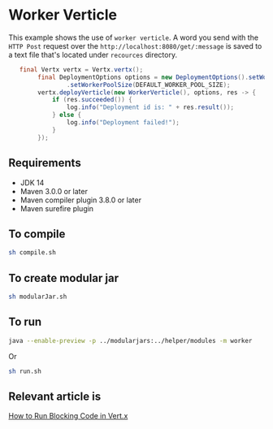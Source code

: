 # Worker Verticle

This example shows the use of `worker verticle`. A word you send with the `HTTP Post` request over the `http://localhost:8080/get/:message` is saved to a text file that's located under `recources` directory.
                                                 
```java
   final Vertx vertx = Vertx.vertx();
        final DeploymentOptions options = new DeploymentOptions().setWorker(true)
                .setWorkerPoolSize(DEFAULT_WORKER_POOL_SIZE);
        vertx.deployVerticle(new WorkerVerticle(), options, res -> {
            if (res.succeeded()) {
                log.info("Deployment id is: " + res.result());
            } else {
                log.info("Deployment failed!");
            }
        });
```

## Requirements
* JDK 14
* Maven 3.0.0 or later
* Maven compiler plugin 3.8.0 or later
* Maven surefire plugin 

## To compile
```bash
sh compile.sh
```

## To create modular jar
```bash
sh modularJar.sh
```

## To run
```bash
java --enable-preview -p ../modularjars:../helper/modules -m worker
```
Or

```bash
sh run.sh
```

## Relevant article is
[How to Run Blocking Code in Vert.x](https://medium.com/@hakdogan/how-to-run-blocking-code-in-vert-x-174dad7e0f94)